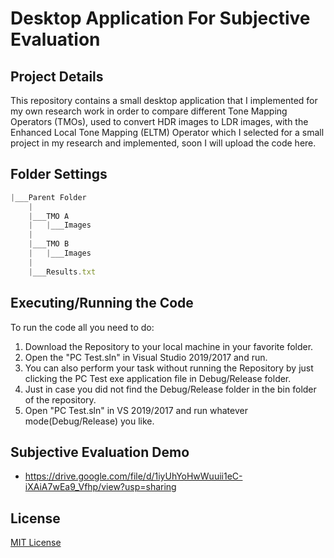 # Desktop Application For Subjective Evaluation

## Project Details

This repository contains a small desktop application that I implemented for my own research work in order to compare different Tone Mapping Operators (TMOs), used to convert HDR images to LDR images, with the Enhanced Local Tone Mapping (ELTM) Operator which I selected for a small project in my research and implemented, soon I will upload the code here.

## Folder Settings

```javascript
|___Parent Folder
	|
	|___TMO A
	|	|___Images
	|
	|___TMO B
	|	|___Images
	|
	|___Results.txt
```

## Executing/Running the Code

To run the code all you need to do:

1. Download the Repository to your local machine in your favorite folder.
2. Open the "PC Test.sln" in Visual Studio 2019/2017 and run.
3. You can also perform your task without running the Repository by just clicking the PC Test exe application file in Debug/Release folder.
4. Just in case you did not find the Debug/Release folder in the bin folder of the repository.
5. Open "PC Test.sln" in VS 2019/2017 and run whatever mode(Debug/Release) you like.

## Subjective Evaluation Demo

- https://drive.google.com/file/d/1iyUhYoHwWuuii1eC-iXAiA7wEa9_Vfhp/view?usp=sharing

## License

 [MIT License](LICENSE)
